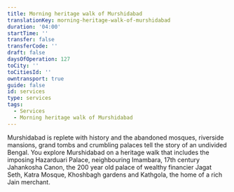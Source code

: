 ```yaml
---
title: Morning heritage walk of Murshidabad
translationKey: morning-heritage-walk-of-murshidabad
duration: '04:00'
startTime: ''
transfer: false
transferCode: ''
draft: false
daysOfOperation: 127
toCity: ''
toCitiesId: ''
owntransport: true
guide: false
id: services
type: services
tags:
  - Services
  - Morning heritage walk of Murshidabad
---
```

Murshidabad is replete with history and the abandoned mosques, riverside mansions, grand tombs and crumbling palaces tell the story of an undivided Bengal. You explore Murshidabad on a heritage walk that includes the imposing Hazarduari Palace, neighbouring Imambara, 17th century Jahankosha Canon, the 200 year old palace of wealthy financier Jagat Seth, Katra Mosque, Khoshbagh gardens and Kathgola, the home of a rich Jain merchant.
